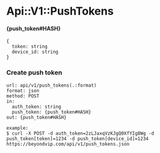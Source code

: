 # Api::V1::PushTokens

#### {push_token#HASH}
    {
      token: string
      device_id: string
    }

### Create push token
    url: api/v1/push_tokens(.:format)
    format: json
    method: POST
    in:
      auth_token: string
      push_token: {push_token#HASH}
    out: {push_token#HASH}

    example:
    $ curl -X POST -d auth_token=2zLJaxqVzKJgQ0XfYIg8Wg -d push_token[token]=1234 -d push_token[device_id]=1234 https://beyondvip.com/api/v1/push_tokens.json
